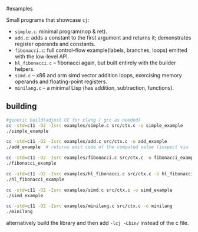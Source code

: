#examples

Small programs that showcase `cj`:

- `simple.c`: minimal program(nop & ret).
- `add.c`: adds a constant to the first argument and returns it; demonstrates
  register operands and constants.
- `fibonacci.c`: full control-flow example(labels, branches, loops) emitted
  with the low-level API.
- `hl_fibonacci.c` – fibonacci again, but built entirely with the builder
  helpers.
- `simd.c` – x86 and arm simd vector addition loops, exercising memory operands
  and floating-point registers.
- `minilang.c` – a minimal Lisp (has addition, subtraction, functions).

## building

```bash
#generic build(adjust CC for clang / gcc as needed)
cc -std=c11 -O2 -Isrc examples/simple.c src/ctx.c -o simple_example
./simple_example

cc -std=c11 -O2 -Isrc examples/add.c src/ctx.c -o add_example
./add_example  # returns exit code of the computed value (inspect via `echo $?` afterwards)

cc -std=c11 -O2 -Isrc examples/fibonacci.c src/ctx.c -o fibonacci_example
./fibonacci_example

cc -std=c11 -O2 -Isrc examples/hl_fibonacci.c src/ctx.c -o hl_fibonacci_example
./hl_fibonacci_example

cc -std=c11 -O2 -Isrc examples/simd.c src/ctx.c -o simd_example
./simd_example

cc -std=c11 -O2 -Isrc examples/minilang.c src/ctx.c -o minilang
./minilang
```

alternatively build the library and then add `-lcj -Lbin/` instead of the c file.
